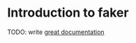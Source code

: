 # Introduction to faker

TODO: write [great documentation](http://jacobian.org/writing/what-to-write/)

